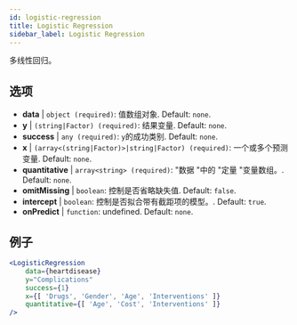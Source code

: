 ```yaml
---
id: logistic-regression
title: Logistic Regression
sidebar_label: Logistic Regression
---
```


多线性回归。

## 选项

* __data__ | `object (required)`: 值数组对象. Default: `none`.
* __y__ | `(string|Factor) (required)`: 结果变量. Default: `none`.
* __success__ | `any (required)`: `y`的成功类别. Default: `none`.
* __x__ | `(array<(string|Factor)>|string|Factor) (required)`: 一个或多个预测变量. Default: `none`.
* __quantitative__ | `array<string> (required)`: "数据 "中的 "定量 "变量数组。. Default: `none`.
* __omitMissing__ | `boolean`: 控制是否省略缺失值. Default: `false`.
* __intercept__ | `boolean`: 控制是否拟合带有截距项的模型。. Default: `true`.
* __onPredict__ | `function`: undefined. Default: `none`.


## 例子

```jsx live
<LogisticRegression 
    data={heartdisease} 
    y="Complications"
    success={1}
    x={[ 'Drugs', 'Gender', 'Age', 'Interventions' ]}
    quantitative={[ 'Age', 'Cost', 'Interventions' ]}
/>
```

